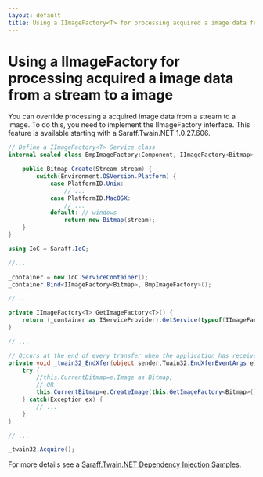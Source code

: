 ```yaml
---
layout: default
title: Using a IImageFactory<T> for processing acquired a image data from a stream to a image
---
```

# Using a IImageFactory<T> for processing acquired a image data from a stream to a image
You can override processing a acquired image data from a stream to a image. To do this, you need to implement the IImageFactory<T> interface. This feature is available starting with a Saraff.Twain.NET 1.0.27.606.

```c#
// Define a IImageFactory<T> Service class
internal sealed class BmpImageFactory:Component, IImageFactory<Bitmap> {

    public Bitmap Create(Stream stream) {
        switch(Environment.OSVersion.Platform) {
            case PlatformID.Unix:
                // ...
            case PlatformID.MacOSX:
                // ...
            default: // windows
                return new Bitmap(stream);
    }
}
```

```c#
using IoC = Saraff.IoC;

//...

_container = new IoC.ServiceContainer();
_container.Bind<IImageFactory<Bitmap>, BmpImageFactory>();

// ...

private IImageFactory<T> GetImageFactory<T>() {
    return (_container as IServiceProvider).GetService(typeof(IImageFactory<T>)) as IImageFactory<T>;
}

// ...

// Occurs at the end of every transfer when the application has received all the data it expected.
private void _twain32_EndXfer(object sender,Twain32.EndXferEventArgs e) {
    try {
        //this.CurrentBitmap=e.Image as Bitmap;
        // OR
        this.CurrentBitmap=e.CreateImage(this.GetImageFactory<Bitmap>());
    } catch(Exception ex) {
        // ...
    }
}

// ...

_twain32.Acquire();
```

For more details see a [Saraff.Twain.NET Dependency Injection Samples](../samples/di.md).